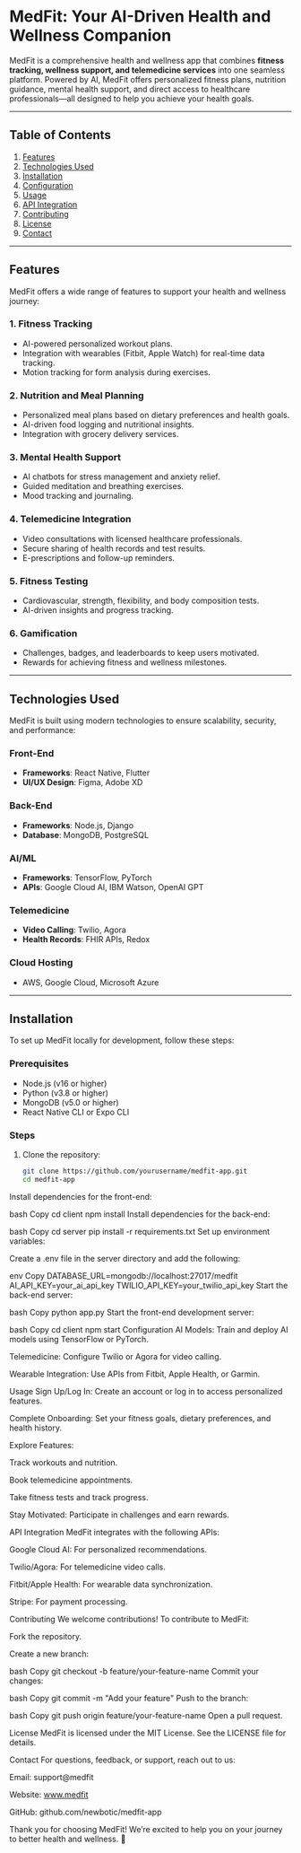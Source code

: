 # **MedFit: Your AI-Driven Health and Wellness Companion**

MedFit is a comprehensive health and wellness app that combines **fitness tracking, wellness support, and telemedicine services** into one seamless platform. Powered by AI, MedFit offers personalized fitness plans, nutrition guidance, mental health support, and direct access to healthcare professionals—all designed to help you achieve your health goals.

---

## **Table of Contents**
1. [Features](#features)
2. [Technologies Used](#technologies-used)
3. [Installation](#installation)
4. [Configuration](#configuration)
5. [Usage](#usage)
6. [API Integration](#api-integration)
7. [Contributing](#contributing)
8. [License](#license)
9. [Contact](#contact)

---

## **Features**
MedFit offers a wide range of features to support your health and wellness journey:

### **1. Fitness Tracking**
- AI-powered personalized workout plans.
- Integration with wearables (Fitbit, Apple Watch) for real-time data tracking.
- Motion tracking for form analysis during exercises.

### **2. Nutrition and Meal Planning**
- Personalized meal plans based on dietary preferences and health goals.
- AI-driven food logging and nutritional insights.
- Integration with grocery delivery services.

### **3. Mental Health Support**
- AI chatbots for stress management and anxiety relief.
- Guided meditation and breathing exercises.
- Mood tracking and journaling.

### **4. Telemedicine Integration**
- Video consultations with licensed healthcare professionals.
- Secure sharing of health records and test results.
- E-prescriptions and follow-up reminders.

### **5. Fitness Testing**
- Cardiovascular, strength, flexibility, and body composition tests.
- AI-driven insights and progress tracking.

### **6. Gamification**
- Challenges, badges, and leaderboards to keep users motivated.
- Rewards for achieving fitness and wellness milestones.

---

## **Technologies Used**
MedFit is built using modern technologies to ensure scalability, security, and performance:

### **Front-End**
- **Frameworks**: React Native, Flutter
- **UI/UX Design**: Figma, Adobe XD

### **Back-End**
- **Frameworks**: Node.js, Django
- **Database**: MongoDB, PostgreSQL

### **AI/ML**
- **Frameworks**: TensorFlow, PyTorch
- **APIs**: Google Cloud AI, IBM Watson, OpenAI GPT

### **Telemedicine**
- **Video Calling**: Twilio, Agora
- **Health Records**: FHIR APIs, Redox

### **Cloud Hosting**
- AWS, Google Cloud, Microsoft Azure

---

## **Installation**
To set up MedFit locally for development, follow these steps:

### **Prerequisites**
- Node.js (v16 or higher)
- Python (v3.8 or higher)
- MongoDB (v5.0 or higher)
- React Native CLI or Expo CLI

### **Steps**
1. Clone the repository:
   ```bash
   git clone https://github.com/yourusername/medfit-app.git
   cd medfit-app
Install dependencies for the front-end:

bash
Copy
cd client
npm install
Install dependencies for the back-end:

bash
Copy
cd server
pip install -r requirements.txt
Set up environment variables:

Create a .env file in the server directory and add the following:

env
Copy
DATABASE_URL=mongodb://localhost:27017/medfit
AI_API_KEY=your_ai_api_key
TWILIO_API_KEY=your_twilio_api_key
Start the back-end server:

bash
Copy
python app.py
Start the front-end development server:

bash
Copy
cd client
npm start
Configuration
AI Models: Train and deploy AI models using TensorFlow or PyTorch.

Telemedicine: Configure Twilio or Agora for video calling.

Wearable Integration: Use APIs from Fitbit, Apple Health, or Garmin.

Usage
Sign Up/Log In: Create an account or log in to access personalized features.

Complete Onboarding: Set your fitness goals, dietary preferences, and health history.

Explore Features:

Track workouts and nutrition.

Book telemedicine appointments.

Take fitness tests and track progress.

Stay Motivated: Participate in challenges and earn rewards.

API Integration
MedFit integrates with the following APIs:

Google Cloud AI: For personalized recommendations.

Twilio/Agora: For telemedicine video calls.

Fitbit/Apple Health: For wearable data synchronization.

Stripe: For payment processing.

Contributing
We welcome contributions! To contribute to MedFit:

Fork the repository.

Create a new branch:

bash
Copy
git checkout -b feature/your-feature-name
Commit your changes:

bash
Copy
git commit -m "Add your feature"
Push to the branch:

bash
Copy
git push origin feature/your-feature-name
Open a pull request.

License
MedFit is licensed under the MIT License. See the LICENSE file for details.

Contact
For questions, feedback, or support, reach out to us:

Email: support@medfit

Website: www.medfit

GitHub: github.com/newbotic/medfit-app

Thank you for choosing MedFit! We’re excited to help you on your journey to better health and wellness. 🚀

